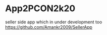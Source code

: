 # App2PCON2k20
seller side app which in under development too https://github.com/Amankr2009/SellerApp

